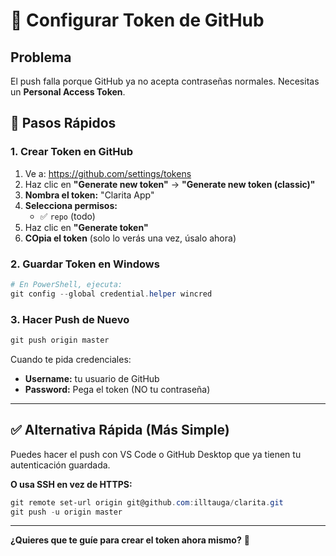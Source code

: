# 🔐 Configurar Token de GitHub

## Problema

El push falla porque GitHub ya no acepta contraseñas normales. Necesitas un **Personal Access Token**.

## 📝 Pasos Rápidos

### 1. Crear Token en GitHub

1. Ve a: https://github.com/settings/tokens
2. Haz clic en **"Generate new token"** → **"Generate new token (classic)"**
3. **Nombra el token:** "Clarita App"
4. **Selecciona permisos:**
   - ✅ `repo` (todo)
5. Haz clic en **"Generate token"**
6. **COpia el token** (solo lo verás una vez, úsalo ahora)

### 2. Guardar Token en Windows

```powershell
# En PowerShell, ejecuta:
git config --global credential.helper wincred
```

### 3. Hacer Push de Nuevo

```powershell
git push origin master
```

Cuando te pida credenciales:
- **Username:** tu usuario de GitHub
- **Password:** Pega el token (NO tu contraseña)

---

## ✅ Alternativa Rápida (Más Simple)

Puedes hacer el push con VS Code o GitHub Desktop que ya tienen tu autenticación guardada.

**O usa SSH en vez de HTTPS:**
```powershell
git remote set-url origin git@github.com:illtauga/clarita.git
git push -u origin master
```

---

**¿Quieres que te guíe para crear el token ahora mismo?** 🔑

